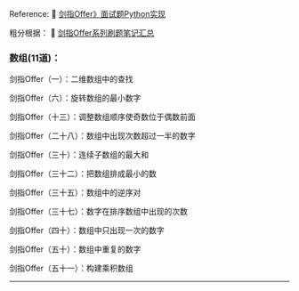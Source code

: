 Reference: 🐷 [剑指Offer》面试题Python实现](https://github.com/JushuangQiao/Python-Offer) <br>

粗分根据： 👏 [剑指Offer系列刷题笔记汇总](https://cuijiahua.com/blog/2018/02/basis_67.html) <br>

### 数组(11道)：

剑指Offer（一）：二维数组中的查找

剑指Offer（六）：旋转数组的最小数字

剑指Offer（十三）：调整数组顺序使奇数位于偶数前面

剑指Offer（二十八）：数组中出现次数超过一半的数字

剑指Offer（三十）：连续子数组的最大和

剑指Offer（三十二）：把数组排成最小的数

剑指Offer（三十五）：数组中的逆序对

剑指Offer（三十七）：数字在排序数组中出现的次数

剑指Offer（四十）：数组中只出现一次的数字

剑指Offer（五十）：数组中重复的数字

剑指Offer（五十一）：构建乘积数组

------

